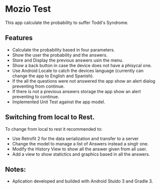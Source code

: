 # Mozio Test

This app calculate the probability to suffer Todd's Syndrome.

## Features

- Calculate the probability based in four parameters.
- Show the user the probability and the answers.
- Store and Display the previous answers usin the menu.
- Show a back button in case the device does not have a phisycal one.
- Use Android Locale to catch the devices language (currently can change the app to English and Spanish).
- If the all the questions were not answered the app show an alert dialog preventing from continue.
- If there is not a previous answers storage the app show an alert preventing to continue.
- Implemented Unit Test against the app model.

## Switching from local to Rest.

To change from local to rest it recommended to: 

- Use Retrofit 2 for the data serialization and transfer to a server
- Change the model to manage a list of Answers instead a singlr one.
- Modify the History View to show all the answer given from all user.
- Add a view to show statictics and graphics based in all the answers.

## Notes:

- Aplication developed and builded with Android Stuido 3 and Gradle 3.

